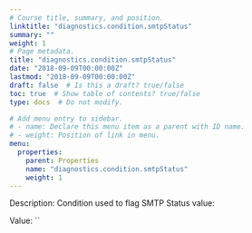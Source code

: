 ```yaml
---
# Course title, summary, and position.
linktitle: "diagnostics.condition.smtpStatus"
summary: ""
weight: 1
# Page metadata.
title: "diagnostics.condition.smtpStatus"
date: "2018-09-09T00:00:00Z"
lastmod: "2018-09-09T00:00:00Z"
draft: false  # Is this a draft? true/false
toc: true  # Show table of contents? true/false
type: docs  # Do not modify.

# Add menu entry to sidebar.
# - name: Declare this menu item as a parent with ID name.
# - weight: Position of link in menu.
menu:
  properties:
    parent: Properties
    name: "diagnostics.condition.smtpStatus"
    weight: 1
---
```


Description: Condition used to flag SMTP Status value:


Value: ``